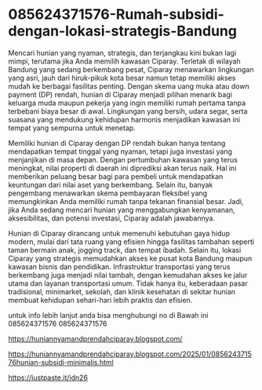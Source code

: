 # 085624371576-Rumah-subsidi-dengan-lokasi-strategis-Bandung
Mencari hunian yang nyaman, strategis, dan terjangkau kini bukan lagi mimpi, terutama jika Anda memilih kawasan Ciparay. Terletak di wilayah Bandung yang sedang berkembang pesat, Ciparay menawarkan lingkungan yang asri, jauh dari hiruk-pikuk kota besar namun tetap memiliki akses mudah ke berbagai fasilitas penting. Dengan skema uang muka atau down payment (DP) rendah, hunian di Ciparay menjadi pilihan menarik bagi keluarga muda maupun pekerja yang ingin memiliki rumah pertama tanpa terbebani biaya besar di awal. Lingkungan yang bersih, udara segar, serta suasana yang mendukung kehidupan harmonis menjadikan kawasan ini tempat yang sempurna untuk menetap.

Memiliki hunian di Ciparay dengan DP rendah bukan hanya tentang mendapatkan tempat tinggal yang nyaman, tetapi juga investasi yang menjanjikan di masa depan. Dengan pertumbuhan kawasan yang terus meningkat, nilai properti di daerah ini diprediksi akan terus naik. Hal ini memberikan peluang besar bagi para pembeli untuk mendapatkan keuntungan dari nilai aset yang berkembang. Selain itu, banyak pengembang menawarkan skema pembayaran fleksibel yang memungkinkan Anda memiliki rumah tanpa tekanan finansial besar. Jadi, jika Anda sedang mencari hunian yang menggabungkan kenyamanan, aksesibilitas, dan potensi investasi, Ciparay adalah jawabannya.

Hunian di Ciparay dirancang untuk memenuhi kebutuhan gaya hidup modern, mulai dari tata ruang yang efisien hingga fasilitas tambahan seperti taman bermain anak, jogging track, dan tempat ibadah. Selain itu, lokasi Ciparay yang strategis memudahkan akses ke pusat kota Bandung maupun kawasan bisnis dan pendidikan. Infrastruktur transportasi yang terus berkembang juga menjadi nilai tambah, dengan kemudahan akses ke jalur utama dan layanan transportasi umum. Tidak hanya itu, keberadaan pasar tradisional, minimarket, sekolah, dan klinik kesehatan di sekitar hunian membuat kehidupan sehari-hari lebih praktis dan efisien.

untuk info lebih lanjut anda bisa menghubungi no di Bawah ini
085624371576
085624371576

https://huniannyamandprendahciparay.blogspot.com/

https://huniannyamandprendahciparay.blogspot.com/2025/01/085624371576hunian-subsidi-minimalis.html

https://justpaste.it/idn26
